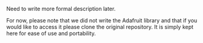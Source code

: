 Need to write more formal description later.

For now, please note that we did not write the Adafruit library and that if you would like to access it please clone the original repository. It is simply kept here for ease of use and portability.